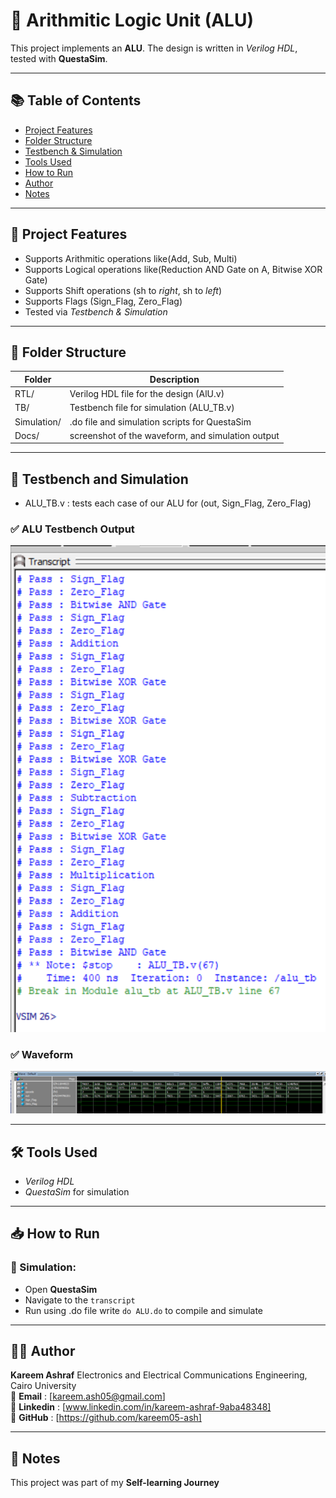 # 🧠 Arithmitic Logic Unit (ALU)  

This project implements an **ALU**. The design is written in *Verilog HDL*, tested with **QuestaSim**.

--- 

## 📚 Table of Contents  

- [Project Features](#-project-features)
- [Folder Structure](#-folder-structure)
- [Testbench & Simulation](#-testbench--simulation)
- [Tools Used](#-tools-used)
- [How to Run](#-how-to-run)
- [Author](#-author)
- [Notes](#-notes)  

---  

## 📌 Project Features  

- Supports Arithmitic operations like(Add, Sub, Multi)
- Supports Logical operations like(Reduction AND Gate on A, Bitwise XOR Gate)
- Supports Shift operations (sh to *right*, sh to *left*)
- Supports Flags (Sign_Flag, Zero_Flag)
- Tested via *Testbench & Simulation*

--- 

## 📁 Folder Structure

| Folder      | Description                                                                      |
|-------------|----------------------------------------------------------------------------------|
| RTL/        | Verilog HDL file for the design (AlU.v)                                          |
| TB/         | Testbench file for simulation (ALU_TB.v)                                         |
| Simulation/ | .do file and simulation scripts for QuestaSim                                    |
| Docs/       | screenshot of the waveform, and simulation output                                |

---

## 🧪 Testbench and Simulation  

- ALU_TB.v : tests each case of our ALU for (out, Sign_Flag, Zero_Flag)

### ✅ ALU Testbench Output 
![simulation output](Docs/simulation%20output.png)

### ✅ Waveform
![waveform](Docs/waveform.png)

--- 

## 🛠 Tools Used  

- *Verilog HDL*
- *QuestaSim* for simulation

---

## 📥 How to Run 

### 🔬 Simulation:

- Open **QuestaSim**
- Navigate to the `transcript`
- Run using .do file write `do ALU.do` to compile and simulate

---

## 👨‍💻 Author

**Kareem Ashraf**
Electronics and Electrical Communications Engineering, Cairo University  
📧 **Email**    : [kareem.ash05@gmail.com]  
🔗 **Linkedin** : [www.linkedin.com/in/kareem-ashraf-9aba48348]   
🔗 **GitHub**   : [https://github.com/kareem05-ash]

---

## 📌 Notes

This project was part of my **Self-learning Journey**
